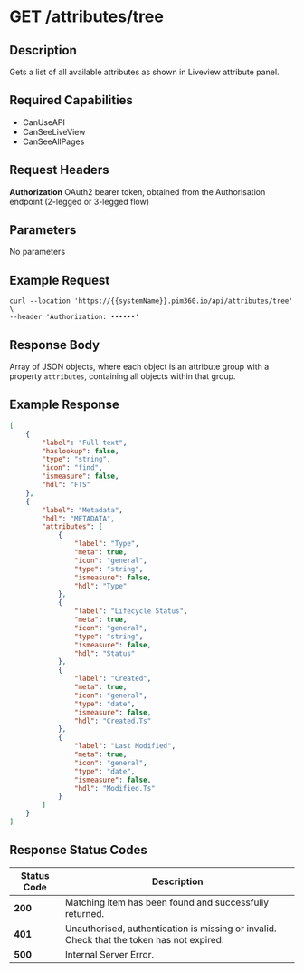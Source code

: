# GET /attributes/tree

## Description
Gets a list of all available attributes as shown in Liveview attribute panel.

## Required Capabilities
* CanUseAPI
* CanSeeLiveView
* CanSeeAllPages

## Request Headers

**Authorization** OAuth2 bearer token, obtained from the Authorisation endpoint (2-legged or 3-legged flow)

## Parameters
No parameters


## Example Request
```
curl --location 'https://{{systemName}}.pim360.io/api/attributes/tree' \
--header 'Authorization: ••••••'
```

## Response Body
Array of JSON objects, where each object is an attribute group with a property `attributes`, containing all objects within that group.

## Example Response
```JSON
[
    {
        "label": "Full text",
        "haslookup": false,
        "type": "string",
        "icon": "find",
        "ismeasure": false,
        "hdl": "FTS"
    },
    {
        "label": "Metadata",
        "hdl": "METADATA",
        "attributes": [
            {
                "label": "Type",
                "meta": true,
                "icon": "general",
                "type": "string",
                "ismeasure": false,
                "hdl": "Type"
            },
            {
                "label": "Lifecycle Status",
                "meta": true,
                "icon": "general",
                "type": "string",
                "ismeasure": false,
                "hdl": "Status"
            },
            {
                "label": "Created",
                "meta": true,
                "icon": "general",
                "type": "date",
                "ismeasure": false,
                "hdl": "Created.Ts"
            },
            {
                "label": "Last Modified",
                "meta": true,
                "icon": "general",
                "type": "date",
                "ismeasure": false,
                "hdl": "Modified.Ts"
            }
        ]
    }
]
```

## Response Status Codes
| Status Code | Description |
| -------- | ------- |
|**200** |Matching item has been found and successfully returned.|
|**401** |Unauthorised, authentication is missing or invalid. Check that the token has not expired.|
|**500**| Internal Server Error.|


